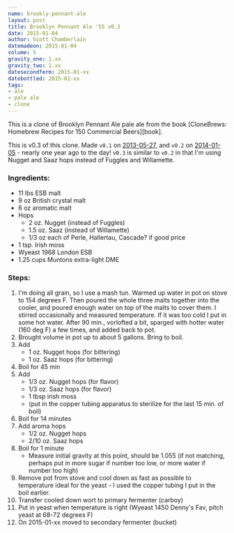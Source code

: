 ```yaml
---
name: brookly-pennant-ale
layout: post
title: Brooklyn Pennant Ale '55 v0.3
date: 2015-01-04
author: Scott Chamberlain
datemadeon: 2015-01-04
volume: 5
gravity_one: 1.xx
gravity_two: 1.xx
datesecondferm: 2015-01-xx
datebottled: 2015-01-xx
tags: 
- ale
- pale ale
- clone
---
```


This is a clone of Brooklyn Pennant Ale pale ale from the book [CloneBrews: Homebrew Recipes for 150 Commercial Beers][book]. 

This is v0.3 of this clone. Made `v0.1` on [2013-05-27](http://recology.info/beer_recipes/2013-05-27-brooklyn-pennant-ale_V0.1.html), and `v0.2` on [2014-01-05](http://recology.info/beer_recipes/2014/01/05/brooklyn-pennant-ale_v0.2/) - nearly one year ago to the day! `v0.3` is similar to `v0.2` in that I'm using Nugget and Saaz hops instead of Fuggles and Willamette. 

### Ingredients:

+ 11 lbs ESB malt
+ 9 oz British crystal malt
+ 6 oz aromatic malt
+ Hops
	+ 2 oz. Nugget (instead of Fuggles)
	+ 1.5 oz. Saaz (instead of Willamette)
	+ 1/3 oz each of Perle, Hallertau, Cascade? if good price
+ 1 tsp. Irish moss 
+ Wyeast 1968 London ESB
+ 1.25 cups Muntons extra-light DME

### Steps:

1. I'm doing all grain, so I use a mash tun. Warmed up water in pot on stove to 154 degrees F. Then poured the whole three malts together into the cooler, and poured enough water on top of the malts to cover them.  I stirred occasionally and measured temperature. If it was too cold I put in some hot water.  After 90 min., vorlofted a bit, sparged with hotter water (160 deg F) a few times, and added back to pot. 
2. Brought volume in pot up to about 5 gallons. Bring to boil.
3. Add 
	+ 1 oz. Nugget hops (for bittering)
	+ 1 oz. Saaz hops (for bittering)
4. Boil for 45 min
5. Add
	+ 1/3 oz. Nugget hops (for flavor)
	+ 1/3 oz. Saaz hops (for flavor)
	+ 1 tbsp irish moss
	+ (put in the copper tubing apparatus to sterilize for the last 15 min. of boil)
6. Boil for 14 minutes
7. Add aroma hops
	+ 1/2 oz. Nugget hops
	+ 2/10 oz. Saaz hops
8. Boil for 1 minute 
	+ Measure initial gravity at this point, should be 1.055 (if not matching, perhaps put in more sugar if number too low, or more water if number too high)
9. Remove pot from stove and cool down as fast as possible to temperature ideal for the yeast - I used the copper tubing I put in the boil earlier.
10. Transfer cooled down wort to primary fermenter (carboy)
11. Put in yeast when temperature is right (Wyeast 1450 Denny's Fav, pitch yeast at 68-72 degrees F)
12. On 2015-01-xx moved to secondary fermenter (bucket)
